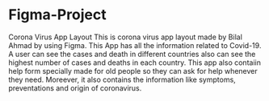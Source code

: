 # Figma-Project
Corona Virus App Layout
This is corona virus app layout made by Bilal Ahmad by using Figma. This App has all the information related to Covid-19. A user can see the cases 
and death in different countries also can see the highest number of cases and deaths in each country. This app also contaiin help form specially made for old people
so they can ask for help whenever they need. Moreever, it also contains the information like symptoms, preventations and origin of coronavirus.
